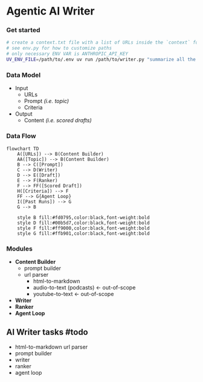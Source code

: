 # Agentic AI Writer

### Get started
``` sh
# create a context.txt file with a list of URLs inside the `context` folder
# see env.py for how to customize paths
# only necessary ENV VAR is ANTHROPIC_API_KEY
UV_ENV_FILE=/path/to/.env uv run /path/to/writer.py "summarize all the context and list bullet points with your best insights"
```

### Data Model
- Input
  - URLs
  - Prompt *(i.e. topic)*
  - Criteria
- Output
  - Content *(i.e. scored drafts)*

### Data Flow
```mermaid
flowchart TD
    A([URLs]) --> B(Content Builder)
    AA([Topic]) --> B(Content Builder)
    B --> C([Prompt])
    C --> D(Writer)
    D --> E([Draft])
    E --> F(Ranker)
    F --> FF([Scored Draft])
    H([Criteria]) --> F
    FF --> G{Agent Loop}
    I([Past Runs]) --> G
    G --> B

    style B fill:#fd0795,color:black,font-weight:bold
    style D fill:#00b5d7,color:black,font-weight:bold
    style F fill:#ff9000,color:black,font-weight:bold
    style G fill:#ffb901,color:black,font-weight:bold
```

### Modules
- **Content Builder**
  - prompt builder
  - url parser
    - html-to-markdown
    - audio-to-text (podcasts) <- out-of-scope
    - youtube-to-text <- out-of-scope
- **Writer**
- **Ranker**
- **Agent Loop**

## AI Writer tasks #todo
- html-to-markdown url parser
- prompt builder
- writer
- ranker
- agent loop
